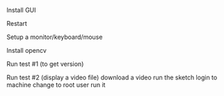 Install GUI

Restart

Setup a monitor/keyboard/mouse

Install opencv

Run test #1 (to get version)

Run test #2 (display a video file)
  download a video
  run the sketch
  login to machine
  change to root user
  run it

